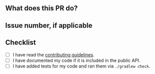 ## What does this PR do?

## Issue number, if applicable

## Checklist
- [ ] I have read the [contributing guidelines](../CONTRIBUTING.md).
- [ ] I have documented my code if it is included in the public API.
- [ ] I have added tests for my code and ran them via `./gradlew check`.